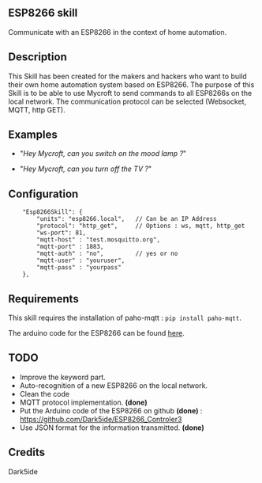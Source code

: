 ## ESP8266 skill
Communicate with an ESP8266 in the context of home automation.

## Description 
This Skill has been created for the makers and hackers who want to build their own home automation system based on ESP8266. The purpose of this Skill is to be able to use Mycroft to send commands to all ESP8266s on the local network. The communication protocol can be selected (Websocket, MQTT, http GET).

## Examples 
* "_Hey Mycroft, can you switch on the mood lamp ?_"

* "_Hey Mycroft, can you turn off the TV ?_"

## Configuration


```
    "Esp8266Skill": {
        "units": "esp8266.local",   // Can be an IP Address
        "protocol": "http_get",     // Options : ws, mqtt, http_get
        "ws-port": 81,
        "mqtt-host" : "test.mosquitto.org",
        "mqtt-port" : 1883,
        "mqtt-auth" : "no",         // yes or no
        "mqtt-user" : "youruser",
        "mqtt-pass" : "yourpass"
    },
```

## Requirements

This skill requires the installation of paho-mqtt : `pip install paho-mqtt`.

The arduino code for the ESP8266 can be found [here](https://github.com/Dark5ide/ESP8266_Controller). 

## TODO

* Improve the keyword part.
* Auto-recognition of a new ESP8266 on the local network.
* Clean the code
* MQTT protocol implementation. **(done)**
* Put the Arduino code of the ESP8266 on github **(done)** : https://github.com/Dark5ide/ESP8266_Controler3
* Use JSON format for the information transmitted. **(done)**

## Credits

Dark5ide
